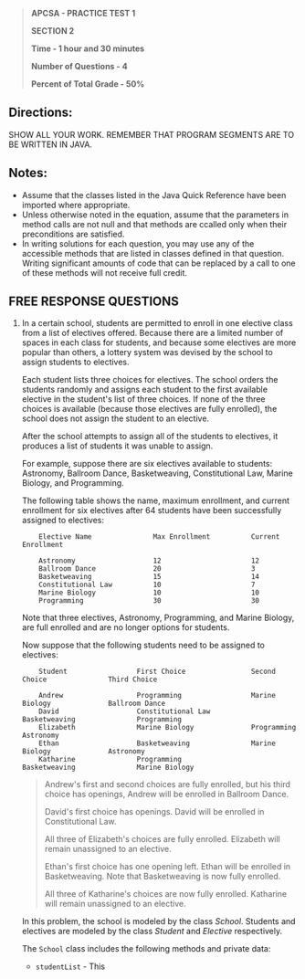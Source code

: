 > **APCSA - PRACTICE TEST 1**
> 
> **SECTION 2**
> 
> **Time - 1 hour and 30 minutes**
>
> **Number of Questions - 4**
> 
> **Percent of Total Grade - 50%**


## Directions:

SHOW ALL YOUR WORK. REMEMBER THAT PROGRAM SEGMENTS ARE TO BE WRITTEN IN JAVA.


## Notes:

- Assume that the classes listed in the Java Quick Reference have been imported where appropriate.
- Unless otherwise noted in the equation, assume that the parameters in method calls are not null and that methods are ccalled only when their preconditions are satisfied.
- In writing solutions for each question, you may use any of the accessible methods that are listed in classes defined in that question. Writing significant amounts of code that can be replaced by a call to one of these methods will not receive full credit.


## FREE RESPONSE QUESTIONS

1.  In a certain school, students are permitted to enroll in one elective class from a list of electives offered. Because there are a limited number of spaces in each class for students, and because some electives are more popular than others, a lottery system was devised by the school to assign students to electives.

    Each student lists three choices for electives. The school orders the students randomly and assigns each student to the first available elective in the student's list of three choices. If none of the three choices is available (because those electives are fully enrolled), the school does not assign the student to an elective.

    After the school attempts to assign all of the students to electives, it produces a list of students it was unable to assign.

    For example, suppose there are six electives available to students: Astronomy, Ballroom Dance, Basketweaving, Constitutional Law, Marine Biology, and Programming.

    The following table shows the name, maximum enrollment, and current enrollment for six electives after 64 students have been successfully assigned to electives:

            Elective Name               Max Enrollment          Current Enrollment

            Astronomy                   12                      12
            Ballroom Dance              20                      3
            Basketweaving               15                      14
            Constitutional Law          10                      7
            Marine Biology              10                      10
            Programming                 30                      30

    Note that three electives, Astronomy, Programming, and Marine Biology, are full enrolled and are no longer options for students.

    Now suppose that the following students need to be assigned to electives:

            Student                 First Choice                Second Choice               Third Choice

            Andrew                  Programming                 Marine Biology              Ballroom Dance
            David                   Constitutional Law          Basketweaving               Programming
            Elizabeth               Marine Biology              Programming                 Astronomy
            Ethan                   Basketweaving               Marine Biology              Astronomy
            Katharine               Programming                 Basketweaving               Marine Biology

    > Andrew's first and second choices are fully enrolled, but his third choice has openings, Andrew will be enrolled in Ballroom Dance.
    > 
    > David's first choice has openings. David will be enrolled in Constitutional Law.
    >
    > All three of Elizabeth's choices are fully enrolled. Elizabeth will remain unassigned to an elective.
    >
    > Ethan's first choice has one opening left. Ethan will be enrolled in Basketweaving. Note that Basketweaving is now fully enrolled.
    >
    > All three of Katharine's choices are now fully enrolled. Katharine will remain unassigned to an elective.

    In this problem, the school is modeled by the class *School*. Students and electives are modeled by the class *Student* and *Elective* respectively.

    The <code>School</code> class includes the following methods and private data:
    - <code>studentList</code> - This